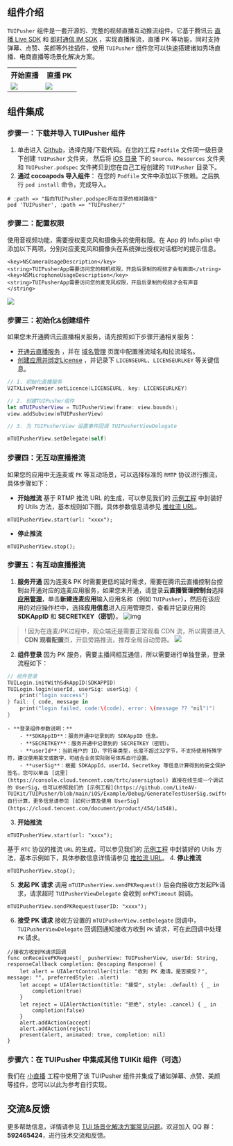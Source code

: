 ## 组件介绍
`TUIPusher` 组件是一套开源的、完整的视频直播互动推流组件，它基于腾讯云 [直播 Live SDK](https://cloud.tencent.com/document/product/454/19074) 和 [即时通信 IM SDK](https://cloud.tencent.com/document/product/269/1498) ，实现直播推流，直播 PK 等功能，同时支持弹幕、点赞、美颜等外挂插件，使用 `TUIPusher` 组件您可以快速搭建诸如秀场直播、电商直播等场景化解决方案。


<table>
<tr>
   <th style="text-align:center" width="50%">开始直播</th>
   <th style="text-align:center" width="50%">直播 PK</th>
 </tr>
<tr>
<td><img src="https://qcloudimg.tencent-cloud.cn/raw/c0d094cbc10f3e577f07f8ce5995230e.jpg" /></td>
<td><img src="https://qcloudimg.tencent-cloud.cn/raw/19eaacc2e8d384fb63eebb112ab6c09f.jpg" /></td>
</tr>
</table>


[](id:model)
## 组件集成
[](id:model.step1)
### 步骤一：下载并导入 TUIPusher 组件
1. 单击进入 [Github](https://github.com/LiteAV-TUIKit/TUIPusher)，选择克隆/下载代码。在您的工程 `Podfile` 文件同一级目录下创建 `TUIPusher` 文件夹， 然后将 [iOS 目录](https://github.com/LiteAV-TUIKit/TUIPusher/tree/main/iOS) 下的 `Source`、`Resources` 文件夹 和 `TUIPusher.podspec` 文件拷贝到您在自己工程创建的 `TUIPusher` 目录下。
2. **通过 cocoapods 导入组件**：
在您的 `Podfile` 文件中添加以下依赖。之后执行 `pod install` 命令，完成导入。
```
# :path => "指向TUIPusher.podspec所在目录的相对路径"
pod 'TUIPusher', :path => "TUIPusher/"
```

[](id:model.step2)
### 步骤二：配置权限
使用音视频功能，需要授权麦克风和摄像头的使用权限。在 App 的 Info.plist 中添加以下两项，分别对应麦克风和摄像头在系统弹出授权对话框时的提示信息。

```
<key>NSCameraUsageDescription</key>
<string>TUIPusherApp需要访问您的相机权限，开启后录制的视频才会有画面</string>
<key>NSMicrophoneUsageDescription</key>
<string>TUIPusherApp需要访问您的麦克风权限，开启后录制的视频才会有声音</string>
```
![](https://main.qcloudimg.com/raw/54cc6989a8225700ff57494cba819c7b.jpg)



[](id:model.step3)
### 步骤三：初始化&创建组件
如果您未开通腾讯云直播相关服务，请先按照如下步骤开通相关服务：
-   [开通云直播服务](https://console.cloud.tencent.com/live/livestat) ，并在 [域名管理](https://console.cloud.tencent.com/live/domainmanage) 页面中配置推流域名和拉流域名。
-  [创建应用并绑定License](https://console.cloud.tencent.com/live/license) ，并记录下 `LICENSEURL`、`LICENSEURLKEY` 等关键信息。

```Swift
// 1. 初始化直播服务
V2TXLivePremier.setLicence(LICENSEURL, key: LICENSEURLKEY)

// 2. 创建TUIPusher组件
let mTUIPusherView = TUIPusherView(frame: view.bounds);
view.addSubview(mTUIPusherView)

// 3. 为 TUIPusherView 设置事件回调 TUIPusherViewDelegate

mTUIPusherView.setDelegate(self)
```

### 步骤四：无互动直播推流
如果您的应用中无连麦或 `PK` 等互动场景，可以选择标准的 `RMTP` 协议进行推流，具体步骤如下：

- **开始推流**
基于 RTMP 推流 URL 的生成，可以参见我们的 [示例工程](https://github.com/LiteAV-TUIKit/TUIPusher/blob/main/iOS/Example/Debug/URLUtils.swift#L27) 中封装好的 Utils 方法，基本规则如下图，具体参数信息请参见 [推拉流 URL](https://cloud.tencent.com/document/product/454/7915)。
```
mTUIPusherView.start(url: "xxxx");
```
- **停止推流**
```
mTUIPusherView.stop();
```

### 步骤五：有互动直播推流
1.  **服务开通**
因为连麦& PK 时需要更低的延时需求，需要在腾讯云直播控制台控制台开通对应的连麦应用服务，如果您未开通，请登录**云直播管理控制台**选择 **[应用管理](https://console.cloud.tencent.com/live/micro/appmanage)**，单击**新建连麦应用**输入应用名称（例如 `TUIPusher`），然后在该应用的对应操作栏中，选择**应用信息**进入应用管理页，查看并记录应用的 **SDKAppID** 和 **SECRETKEY（密钥）**。
![img](https://qcloudimg.tencent-cloud.cn/raw/cb2b2381b92994404dfece3cdaf77608.png)

>! 因为在连麦/PK过程中，观众端还是需要正常观看 CDN 流，所以需要进入 **CDN 观看配置**页，开启旁路推流，推荐全局自动旁路。
>![](https://qcloudimg.tencent-cloud.cn/raw/62adb00b3445a0d88fcf92f357109e5c.png)
>
2.  **组件登录**
因为 PK 服务，需要主播间相互通信，所以需要进行单独登录，登录流程如下：
```Swift
// 组件登录
TUILogin.initWithSdkAppID(SDKAPPID)
TUILogin.login(userId, userSig: userSig) {
    print("login success")
} fail: { code, message in
    print("login failed, code:\(code), error: \(message ?? "nil")")
}
```
	- **登录组件参数说明：**
		- **SDKAppID**：服务开通中记录到的 SDKAppID 信息。
		- **SECRETKEY**：服务开通中记录到的 SECRETKEY（密钥）。
		- **userId**：当前用户的 ID，字符串类型，长度不超过32字节，不支持使用特殊字符，建议使用英文或数字，可结合业务实际账号体系自行设置。
		- **userSig**：根据 SDKAppId、userId，Secretkey 等信息计算得到的安全保护签名，您可以单击 [这里](https://console.cloud.tencent.com/trtc/usersigtool) 直接在线生成一个调试的 UserSig，也可以参照我们的 [示例工程](https://github.com/LiteAV-TUIKit/TUIPusher/blob/main/iOS/Example/Debug/GenerateTestUserSig.swift#L82) 自行计算，更多信息请参见 [如何计算及使用 UserSig](https://cloud.tencent.com/document/product/454/14548)。
3.  **开始推流**
```
mTUIPusherView.start(url: "xxxx");
```
基于 `RTC` 协议的推流 `URL` 的生成，可以参见我们的 [示例工程](https://github.com/LiteAV-TUIKit/TUIPusher/blob/main/iOS/Example/Debug/URLUtils.swift#L27) 中封装好的 Utils 方法，基本示例如下，具体参数信息详情请参见 [推拉流 URL](https://cloud.tencent.com/document/product/454/7915)。
4. **停止推流**
```
mTUIPusherView.stop();
```
5. **发起 PK 请求**
调用 `mTUIPusherView.sendPKRequest()` 后会向接收方发起Pk请求，请求超时 `TUIPusherViewDelegate` 会收到 `onPKTimeout` 回调。
```
mTUIPusherView.sendPKRequest(userID: "xxxx");
```
6. **接受 PK 请求**
接收方设置的 `mTUIPusherView.setDelegate` 回调中，`TUIPusherViewDelegate` 回调回通知接收方收到 `PK` 请求，可在此回调中处理 `PK` 请求。
```
//接收方收到PK请求回调
func onReceivePKRequest(_ pusherView: TUIPusherView, userId: String, responseCallback completion: @escaping Response) {
    let alert = UIAlertController(title: "收到 PK 邀请，是否接受？", message: "", preferredStyle: .alert)
    let accept = UIAlertAction(title: "接受", style: .default) { _ in
        completion(true)
    }
    let reject = UIAlertAction(title: "拒绝", style: .cancel) { _ in
        completion(false)
    }
    alert.addAction(accept)
    alert.addAction(reject)
    present(alert, animated: true, completion: nil)
}
```

[](id:model.step6)
### 步骤六：在 TUIPusher 中集成其他 TUIKit 组件（可选）
我们在 [小直播](https://github.com/tencentyun/XiaoZhiBo) 工程中使用了该 TUIPusher 组件并集成了诸如弹幕、点赞、美颜等挂件，您可以以此为参考自行实现。

## 交流&反馈

更多帮助信息，详情请参见 [TUI 场景化解决方案常见问题](https://cloud.tencent.com/developer/article/1952880)。欢迎加入 QQ 群：**592465424**，进行技术交流和反馈。
